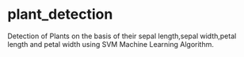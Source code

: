 # plant_detection
Detection of Plants on the basis of their sepal length,sepal width,petal length and petal width using SVM Machine Learning Algorithm.

